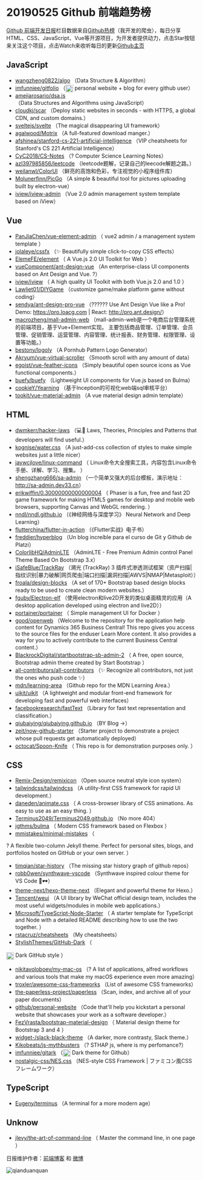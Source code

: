 # 20190525 Github 前端趋势榜

[Github 前端开发日报](https://qdkfweb.cn/c/news)栏目数据来自[Github热榜](https://github.qdkfweb.cn/)（我开发的爬虫），每日分享HTML、CSS、JavaScript、Vue等开源项目，为开发者提供动力，点击Star按钮来关注这个项目，点击Watch来收听每日的更新[Github主页](https://github.com/kujian/githubTrending)
## JavaScript

* [wangzheng0822/algo](https://github.com/wangzheng0822/algo) （Data Structure &amp; Algorithm）
* [imfunniee/gitfolio](https://github.com/imfunniee/gitfolio) （<img class="emoji" title=":octocat:" alt=":octocat:" src="https://github.githubassets.com/images/icons/emoji/octocat.png" height="20" width="20" align="absmiddle"> personal website + blog for every github user）
* [amejiarosario/dsa.js](https://github.com/amejiarosario/dsa.js) （Data Structures and Algorithms using JavaScript）
* [cloudkj/scar](https://github.com/cloudkj/scar) （Deploy static websites in seconds - with HTTPS, a global CDN, and custom domains.）
* [sveltejs/svelte](https://github.com/sveltejs/svelte) （The magical disappearing UI framework）
* [agalwood/Motrix](https://github.com/agalwood/Motrix) （A full-featured download manger.）
* [afshinea/stanford-cs-221-artificial-intelligence](https://github.com/afshinea/stanford-cs-221-artificial-intelligence) （VIP cheatsheets for Stanford's CS 221 Artificial Intelligence）
* [CyC2018/CS-Notes](https://github.com/CyC2018/CS-Notes) （? Computer Science Learning Notes）
* [azl397985856/leetcode](https://github.com/azl397985856/leetcode) （leetcode题解，记录自己的leecode解题之路。）
* [weilanwl/ColorUI](https://github.com/weilanwl/ColorUI) （鲜亮的高饱和色彩，专注视觉的小程序组件库）
* [Molunerfinn/PicGo](https://github.com/Molunerfinn/PicGo) （A simple &amp; beautiful tool for pictures uploading built by electron-vue）
* [iview/iview-admin](https://github.com/iview/iview-admin) （Vue 2.0 admin management system template based on iView）

## Vue

* [PanJiaChen/vue-element-admin](https://github.com/PanJiaChen/vue-element-admin) （
        vue2 admin / a management system template
      ）
* [jolaleye/cssfx](https://github.com/jolaleye/cssfx) （✨ Beautifully simple click-to-copy CSS effects）
* [ElemeFE/element](https://github.com/ElemeFE/element) （
        A Vue.js 2.0 UI Toolkit for Web
      ）
* [vueComponent/ant-design-vue](https://github.com/vueComponent/ant-design-vue) （An enterprise-class UI components based on Ant Design and Vue. ?）
* [iview/iview](https://github.com/iview/iview) （
        A high quality UI Toolkit with both Vue.js 2.0 and 1.0
      ）
* [Lawliet01/DIYGame](https://github.com/Lawliet01/DIYGame) （customize game/make platform game without coding）
* [sendya/ant-design-pro-vue](https://github.com/sendya/ant-design-pro-vue) （??‍???‍? Use Ant Design Vue like a Pro! Demo: <a href="https://pro.loacg.com" rel="nofollow">https://pro.loacg.com</a> | React: <a href="http://pro.ant.design/" rel="nofollow">http://pro.ant.design/</a>）
* [macrozheng/mall-admin-web](https://github.com/macrozheng/mall-admin-web) （mall-admin-web是一个电商后台管理系统的前端项目，基于Vue+Element实现。 主要包括商品管理、订单管理、会员管理、促销管理、运营管理、内容管理、统计报表、财务管理、权限管理、设置等功能。）
* [bestony/logoly](https://github.com/bestony/logoly) （A Pornhub Pattern Logo Generator）
* [Akryum/vue-virtual-scroller](https://github.com/Akryum/vue-virtual-scroller) （Smooth scroll with any amount of data）
* [egoist/vue-feather-icons](https://github.com/egoist/vue-feather-icons) （Simply beautiful open source icons as Vue functional components.）
* [buefy/buefy](https://github.com/buefy/buefy) （Lightweight UI components for Vue.js based on Bulma）
* [cookieY/Yearning](https://github.com/cookieY/Yearning) （基于Inception的可视化web端sql审核平台）
* [tookit/vue-material-admin](https://github.com/tookit/vue-material-admin) （A vue material design admin template）

## HTML

* [dwmkerr/hacker-laws](https://github.com/dwmkerr/hacker-laws) （&#x1f4bb;&#x1f4d6; Laws, Theories, Principles and Patterns that developers will find useful.）
* [kognise/water.css](https://github.com/kognise/water.css) （A just-add-css collection of styles to make simple websites just a little nicer）
* [jaywcjlove/linux-command](https://github.com/jaywcjlove/linux-command) （
        Linux命令大全搜索工具，内容包含Linux命令手册、详解、学习、搜集。
      ）
* [shengzhang666/sa-admin](https://github.com/shengzhang666/sa-admin) （一个简单又强大的后台模板，演示地址：<a href="http://sa-admin.dev33.cn" rel="nofollow">http://sa-admin.dev33.cn</a>）
* [erikwiffin/0.30000000000000004](https://github.com/erikwiffin/0.30000000000000004) （
        Phaser is a fun, free and fast 2D game framework for making HTML5 games for desktop and mobile web browsers, supporting Canvas and WebGL rendering.
      ）
* [nndl/nndl.github.io](https://github.com/nndl/nndl.github.io) （《神经网络与深度学习》 Neural Network and Deep Learning）
* [flutterchina/flutter-in-action](https://github.com/flutterchina/flutter-in-action) （《Flutter实战》电子书）
* [freddier/hyperblog](https://github.com/freddier/hyperblog) （Un blog increíble para el curso de Git y Github de Platzi）
* [ColorlibHQ/AdminLTE](https://github.com/ColorlibHQ/AdminLTE) （AdminLTE - Free Premium Admin control Panel Theme Based On Bootstrap 3.x）
* [iSafeBlue/TrackRay](https://github.com/iSafeBlue/TrackRay) （溯光 (TrackRay) 3 插件式渗透测试框架（资产扫描|指纹识别|暴力破解|网页爬虫|端口扫描|漏洞扫描|AWVS|NMAP|Metasploit））
* [froala/design-blocks](https://github.com/froala/design-blocks) （A set of 170+ Bootstrap based design blocks ready to be used to create clean modern websites.）
* [fguby/Electron-elf](https://github.com/fguby/Electron-elf) （使用electron和live2D开发的类似桌面精灵的应用（A desktop application developed using electron and live2D））
* [portainer/portainer](https://github.com/portainer/portainer) （
        Simple management UI for Docker
      ）
* [good/openweb](https://github.com/good/openweb) （Welcome to the repository for the application help content for Dynamics 365 Business Central! This repo gives you access to the source files for the enduser Learn More content. It also provides a way for you to actively contribute to the current Business Central content.）
* [BlackrockDigital/startbootstrap-sb-admin-2](https://github.com/BlackrockDigital/startbootstrap-sb-admin-2) （
        A free, open source, Bootstrap admin theme created by Start Bootstrap
      ）
* [all-contributors/all-contributors](https://github.com/all-contributors/all-contributors) （✨ Recognize all contributors, not just the ones who push code ✨）
* [mdn/learning-area](https://github.com/mdn/learning-area) （Github repo for the MDN Learning Area.）
* [uikit/uikit](https://github.com/uikit/uikit) （A lightweight and modular front-end framework for developing fast and powerful web interfaces）
* [facebookresearch/fastText](https://github.com/facebookresearch/fastText) （Library for fast text representation and classification.）
* [qiubaiying/qiubaiying.github.io](https://github.com/qiubaiying/qiubaiying.github.io) （BY Blog -&gt;）
* [zeit/now-github-starter](https://github.com/zeit/now-github-starter) （Starter project to demonstrate a project whose pull requests get automatically deployed）
* [octocat/Spoon-Knife](https://github.com/octocat/Spoon-Knife) （
        This repo is for demonstration purposes only.
      ）

## CSS

* [Remix-Design/remixicon](https://github.com/Remix-Design/remixicon) （Open source neutral style icon system）
* [tailwindcss/tailwindcss](https://github.com/tailwindcss/tailwindcss) （A utility-first CSS framework for rapid UI development.）
* [daneden/animate.css](https://github.com/daneden/animate.css) （
        A cross-browser library of CSS animations. As easy to use as an easy thing.
      ）
* [Terminus2049/Terminus2049.github.io](https://github.com/Terminus2049/Terminus2049.github.io) （No more 404）
* [jgthms/bulma](https://github.com/jgthms/bulma) （
        Modern CSS framework based on Flexbox
      ）
* [mmistakes/minimal-mistakes](https://github.com/mmistakes/minimal-mistakes) （
        
? A flexible two-column Jekyll theme. Perfect for personal sites, blogs, and portfolios hosted on GitHub or your own server.
      ）
* [timqian/star-history](https://github.com/timqian/star-history) （The missing star history graph of github repos）
* [robb0wen/synthwave-vscode](https://github.com/robb0wen/synthwave-vscode) （Synthwave inspired colour theme for VS Code &#x1f305;&#x1f576;）
* [theme-next/hexo-theme-next](https://github.com/theme-next/hexo-theme-next) （Elegant and powerful theme for Hexo.）
* [Tencent/weui](https://github.com/Tencent/weui) （A UI library by WeChat official design team, includes the most useful widgets/modules in mobile web applications.）
* [Microsoft/TypeScript-Node-Starter](https://github.com/Microsoft/TypeScript-Node-Starter) （
        A starter template for TypeScript and Node with a detailed README describing how to use the two together.
      ）
* [rstacruz/cheatsheets](https://github.com/rstacruz/cheatsheets) （My cheatsheets）
* [StylishThemes/GitHub-Dark](https://github.com/StylishThemes/GitHub-Dark) （
        
<img class="emoji" title=":octocat:" alt=":octocat:" src="https://assets-cdn.github.com/images/icons/emoji/octocat.png" height="20" width="20" align="absmiddle"> Dark GitHub style
      ）
* [nikitavoloboev/my-mac-os](https://github.com/nikitavoloboev/my-mac-os) （? A list of applications, alfred workflows and various tools that make my macOS experience even more amazing）
* [troxler/awesome-css-frameworks](https://github.com/troxler/awesome-css-frameworks) （List of awesome CSS frameworks）
* [the-paperless-project/paperless](https://github.com/the-paperless-project/paperless) （Scan, index, and archive all of your paper documents）
* [github/personal-website](https://github.com/github/personal-website) （Code that'll help you kickstart a personal website that showcases your work as a software developer.）
* [FezVrasta/bootstrap-material-design](https://github.com/FezVrasta/bootstrap-material-design) （
        Material design theme for Bootstrap 3 and 4
      ）
* [widget-/slack-black-theme](https://github.com/widget-/slack-black-theme) （A darker, more contrasty, Slack theme.）
* [Kikobeats/js-mythbusters](https://github.com/Kikobeats/js-mythbusters) （? STHAP js, where is my perfomance?）
* [imfunniee/gitark](https://github.com/imfunniee/gitark) （<img class="emoji" title=":octocat:" alt=":octocat:" src="https://github.githubassets.com/images/icons/emoji/octocat.png" height="20" width="20" align="absmiddle"> Dark theme for Github）
* [nostalgic-css/NES.css](https://github.com/nostalgic-css/NES.css) （NES-style CSS Framework | ファミコン風CSSフレームワーク）

## TypeScript

* [Eugeny/terminus](https://github.com/Eugeny/terminus) （A terminal for a more modern age）

## Unknow

* [jlevy/the-art-of-command-line](https://github.com/jlevy/the-art-of-command-line) （
        Master the command line, in one page
      ）


日报维护作者：[前端博客](https://qdkfweb.cn/) 和 [微博](https://qdkfweb.cn/go/weibo)

![qianduanquan](https://user-images.githubusercontent.com/3055447/38468989-651132ac-3b80-11e8-8e6b-15122322a9d7.png)